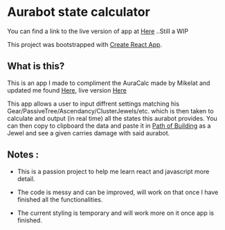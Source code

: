 # Aurabot state calculator

You can find a link to the live version of app at [Here](https://hepnuk.github.io/aurastatcalc/) ..Still a WIP

This project was bootstrapped with [Create React App](https://github.com/facebook/create-react-app).

## What is this?

This is an app I made to compliment the AuraCalc made by Mikelat and updated me found [Here](https://github.com/HepNuk/AuraCalc), live version [Here](https://hepnuk.github.io/AuraCalc/)

This app allows a user to input diffrent settings matching his Gear/PassiveTree/Ascendancy/ClusterJewels/etc. which is then taken to calculate and output (in real time) all the states this aurabot provides. You can then copy to clipboard the data and paste it in [Path of Building](https://pathofbuilding.community/) as a Jewel and see a given carries damage with said aurabot. 

## Notes :

- This is a passion project to help me learn react and javascript more detail. 

- The code is messy and can be improved, will work on that once I have finished all the functionalities.

- The current styling is temporary and will work more on it once app is finished. 

## 